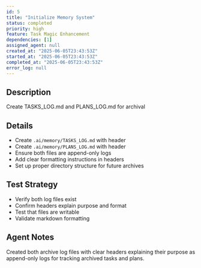 ```yaml
---
id: 5
title: "Initialize Memory System"
status: completed
priority: high
feature: Task Magic Enhancement
dependencies: [1]
assigned_agent: null
created_at: "2025-06-05T23:43:53Z"
started_at: "2025-06-05T23:43:53Z"
completed_at: "2025-06-05T23:43:53Z"
error_log: null
---
```


## Description

Create TASKS_LOG.md and PLANS_LOG.md for archival

## Details

- Create `.ai/memory/TASKS_LOG.md` with header
- Create `.ai/memory/PLANS_LOG.md` with header
- Ensure both files are append-only logs
- Add clear formatting instructions in headers
- Set up proper directory structure for future archives

## Test Strategy

- Verify both log files exist
- Confirm headers explain purpose and format
- Test that files are writable
- Validate markdown formatting

## Agent Notes

Created both archive log files with clear headers explaining their purpose as append-only logs for tracking archived tasks and plans.
